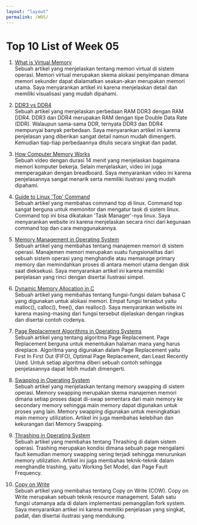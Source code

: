 ```yaml
---
layout: "layout"
permalink: /W05/
---
```


# Top 10 List of Week 05

1. [What is Virtual Memory](https://www.geeksforgeeks.org/virtual-memory-in-operating-system/)<br>
Sebuah artikel yang menjelaskan tentang memori virtual di sistem operasi. Memori virtual merupakan skema alokasi penyimpanan dimana memori sekunder dapat dialamatkan seakan-akan merupakan memori utama. Saya menyarankan artikel ini karena menjelaskan detail dan memiliki visualisasi yang mudah dipahami.

2. [DDR3 vs DDR4](https://www.geeksforgeeks.org/difference-between-ddr3-and-ddr4/)<br>
Sebuah artikel yang menjelaskan perbedaan RAM DDR3 dengan RAM DDR4. DDR3 dan DDR4 merupakan RAM dengan tipe Double Data Rate (DDR). Walaupun sama-sama DDR, ternyata DDR3 dan DDR4 mempunyai banyak perbedaan. Saya menyarankan artikel ini karena penjelasan yang diberikan sangat detail namun mudah dimengerti. Kemudian tiap-tiap perbedaannya ditulis secara singkat dan padat.

3. [How Computer Memory Works](https://www.youtube.com/watch?v=XETZoRYdtkw)<br>
Sebuah video dengan durasi 14 menit yang menjelaskan bagaimana memori komputer bekerja. Selain menjelaskan, video ini juga memperagakan dengan breadboard. Saya menyarankan video ini karena penjelasannya sangat menarik serta memiliki ilustrasi yang mudah dipahami.

4. [Guide to Linux 'Top' Command](https://www.booleanworld.com/guide-linux-top-command/)<br>
Sebuah artikel yang membahas command top di linux. Command top sangat berguna untuk memonitor dan mengatur task di sistem linux. Command top ini bisa dikatakan 'Task Manager'-nya linux. Saya menyarankan website ini karena menjelaskan secara rinci dari kegunaan command top dan cara menggunakannya.

5. [Memory Management in Operating System](https://www.tutorialspoint.com/operating_system/os_memory_management.htm)<br>
Sebuah artikel yang membahas tentang manajemen memori di sistem operasi. Manajemen memori merupakan suatu fungsionalitas dari sebuah sistem operasi yang menghandle atau memanage primary memory dan memindahkan proses di antara memori utama dengan disk saat dieksekusi. Saya menyarankan artikel ini karena memiliki penjelasan yang rinci dengan disertai ilustrasi simpel.

6. [Dynamic Memory Allocation in C](https://www.geeksforgeeks.org/dynamic-memory-allocation-in-c-using-malloc-calloc-free-and-realloc/)<br>
Sebuah artikel yang membahas tentang fungsi-fungsi dalam bahasa C yang digunakan untuk alokasi memori. Empat fungsi tersebut yaitu malloc(), calloc(), free(), dan realloc(). Saya menyarankan website ini karena masing-masing dari fungsi tersebut dijelaskan dengan ringkas dan disertai contoh codenya.

7. [Page Replacement Algorithms in Operating Systems](https://www.geeksforgeeks.org/page-replacement-algorithms-in-operating-systems/)<br>
Sebuah artikel yang tentang algoritma Page Replacement. Page Replacement berguna untuk menentukan halaman mana yang harus direplace. Algoritma yang digunakan dalam Page Replacement yaitu First In First Out (FIFO), Optimal Page Replacement, dan Least Recently Used. Untuk setiap algoritma diberi sebuah contoh sehingga penjelasannya dapat lebih mudah dimengerti.

8. [Swapping in Operating System](https://www.javatpoint.com/swapping-in-operating-system)<br>
Sebuah artikel yang menjelaskan tentang memory swapping di sistem operasi. Memory swapping merupakan skema manajemen memori dimana setiap proses dapat di-swap sementara dari main memory ke secondary memory sehingga main memory dapat digunakan untuk proses yang lain. Memory swapping digunakan untuk meningkatkan main memory utilization. Artikel ini juga membahas kelebihan dan kekurangan dari Memory Swapping.

9. [Thrashing in Operating System](https://www.thecrazyprogrammer.com/2019/02/thrashing-in-operating-system-os.html)<br>
Sebuah artikel yang membahas tentang Thrashing di dalam sistem operasi. Trashing merupakan kondisi dimana sebuah page mengalami fault kemudian memory swapping sering terjadi sehingga menurunkan memory utilization. Artikel ini juga membahas teknik-teknik dalam menghandle trashing, yaitu Working Set Model, dan Page Fault Frequency.

10. [Copy on Write](https://www.geeksforgeeks.org/copy-on-write/)<br>
Sebuah artikel yang membahas tentang Copy on Write (COW). Copy on Write merupakan sebuah teknik resource management. Salah satu fungsi utamanya ada di dalam implementasi pemanggilan fork system. Saya menyarankan artikel ini karena memiliki penjelasan yang singkat, padat, dan disertai ilustrasi yang mendukung.
